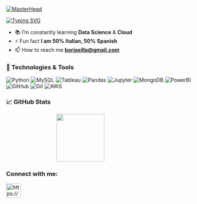 [![MasterHead](https://i.imgur.com/ghMWblG.png)](https://i.imgur.com/ghMWblG.png)

<a href="https://git.io/typing-svg"><img src="https://readme-typing-svg.demolab.com?font=Fira+Code&weight=600&size=24&pause=600&color=F7F7F7&random=false&width=435&lines=Hi+%F0%9F%91%8B%2C+I'm+Borja+Silla+%F0%9F%98%80;A+passionate+Data+Analyst+%F0%9F%93%8A;50%25+Spanish%2C+50%25+Italian+(%CB%9A%CE%94%CB%9A);Lifelong+learning+%F0%9F%A4%93" alt="Typing SVG" /></a>


- 📚 I’m constantly learning **Data Science** & **Cloud**
- ⚡ Fun fact **I am 50% Italian, 50% Spanish**
- 📫 How to reach me **borjasilla@gmail.com**



### 🔧 Technologies & Tools

<p align="left">
  <img src="https://img.shields.io/badge/Python-3776AB?style=for-the-badge&logo=python&logoColor=white" alt="Python">
  <img src="https://img.shields.io/badge/MySQL-005C84?style=for-the-badge&logo=mysql&logoColor=white" alt="MySQL">
  <img src="https://img.shields.io/badge/Tableau-E97627?style=for-the-badge&logo=Tableau&logoColor=white" alt="Tableau">
  <img src="https://img.shields.io/badge/Pandas-2C2D72?style=for-the-badge&logo=pandas&logoColor=white" alt="Pandas">
  <img src="https://img.shields.io/badge/Jupyter-F37626.svg?&style=for-the-badge&logo=Jupyter&logoColor=white" alt="Jupyter">
  <img src="https://img.shields.io/badge/MongoDB-4EA94B?style=for-the-badge&logo=mongodb&logoColor=white" alt="MongoDB">
  <img src="https://img.shields.io/badge/PowerBI-F2C811?style=for-the-badge&logo=Power%20BI&logoColor=white" alt="PowerBI">
  <img src="https://img.shields.io/badge/GitHub-100000?style=for-the-badge&logo=github&logoColor=white" alt="GitHub">
  <img src="https://img.shields.io/badge/GIT-E44C30?style=for-the-badge&logo=git&logoColor=white" alt="Git">
  <img src="https://img.shields.io/badge/Amazon_AWS-FF9900?style=for-the-badge&logo=amazonaws&logoColor=white" alt="AWS">

  
  
    
</p>

###  📈 GitHub Stats
<div align="left">
    <div style="display: flex; align-items: center; justify-content: center;">
        <img height="130em" src="https://github-readme-stats.vercel.app/api?username=BorjaSilla&show_icons=true&theme=tokyonight&include_all_commits=true&count_private=true"/>
        <div style="margin-left: 100px;"></div> <!-- 100px of space -->
    </div>
</div>






<h3 align="left">Connect with me:</h3>
<p align="left">
<a href="https://www.linkedin.com/in/borjasg/" target="blank"><img align="center" src="https://raw.githubusercontent.com/rahuldkjain/github-profile-readme-generator/master/src/images/icons/Social/linked-in-alt.svg" alt="https://www.linkedin.com/in/borjasg/" height="40" width="40" /></a>
</p>






</div>
